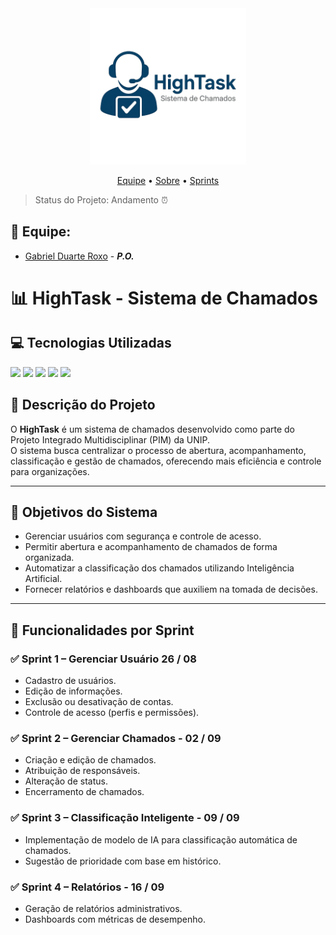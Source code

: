 <div align="center">
<img src="https://github.com/Kanekovisks/Projeto-de-Sistemas/blob/docs/Assets/HighTaskLogo.png" width="250"/>
</div>

<p align="center">
   <a href="#-equipe">Equipe</a> •
   <a href="#-hightask---sistema-de-chamados">Sobre</a> •
   <a href="#-funcionalidades-por-sprint">Sprints</a>
</p>

> 
> Status do Projeto: Andamento ⏰ 
>

## 🙋 Equipe:
- [Gabriel Duarte Roxo](https://github.com/Kanekovisks) - ***P.O.***

# 📊 HighTask - Sistema de Chamados

## 💻 Tecnologias Utilizadas
<a href="https://github.com/"><img src="https://img.shields.io/badge/github-%23121011.svg?style=for-the-badge&logo=github&logoColor=white"/></a>
<a href="https://astah.net/"><img src="https://img.shields.io/badge/Astah-blue?style=for-the-badge&logo=uml&logoColor=white"/></a>
<a href="https://www.w3schools.com/js"><img src="https://img.shields.io/badge/Javascript-yellow?style=for-the-badge&logo=javascript&logoColor=black"/></a>
<a href="https://www.figma.com"><img src="https://img.shields.io/badge/Figma-red?style=for-the-badge&logo=figma&logoColor=white"/></a>
<a href="https://www.w3schools.com/sql/default.asp"><img src="https://img.shields.io/badge/MySql-%2300758f?style=for-the-badge&logo=mysql&logoColor=white"/></a>

## 📖 Descrição do Projeto
O **HighTask** é um sistema de chamados desenvolvido como parte do Projeto Integrado Multidisciplinar (PIM) da UNIP.  
O sistema busca centralizar o processo de abertura, acompanhamento, classificação e gestão de chamados, oferecendo mais eficiência e controle para organizações.

---

## 🎯 Objetivos do Sistema
- Gerenciar usuários com segurança e controle de acesso.  
- Permitir abertura e acompanhamento de chamados de forma organizada.  
- Automatizar a classificação dos chamados utilizando Inteligência Artificial.  
- Fornecer relatórios e dashboards que auxiliem na tomada de decisões.  

---

## 📅 Funcionalidades por Sprint

### ✅ Sprint 1 – Gerenciar Usuário 26 / 08
- Cadastro de usuários.  
- Edição de informações.  
- Exclusão ou desativação de contas.  
- Controle de acesso (perfis e permissões).  

### ✅ Sprint 2 – Gerenciar Chamados - 02 / 09
- Criação e edição de chamados.  
- Atribuição de responsáveis.  
- Alteração de status.  
- Encerramento de chamados.  

### ✅ Sprint 3 – Classificação Inteligente - 09 / 09
- Implementação de modelo de IA para classificação automática de chamados.  
- Sugestão de prioridade com base em histórico.  

### ✅ Sprint 4 – Relatórios - 16 / 09 
- Geração de relatórios administrativos.  
- Dashboards com métricas de desempenho.  
